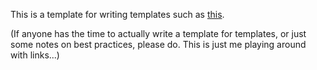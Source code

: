 This is a template for writing templates such as [this](./Template_template.md).

(If anyone has the time to actually write a template for templates, or just some notes on best practices, please do. This is just me playing around with links...)

